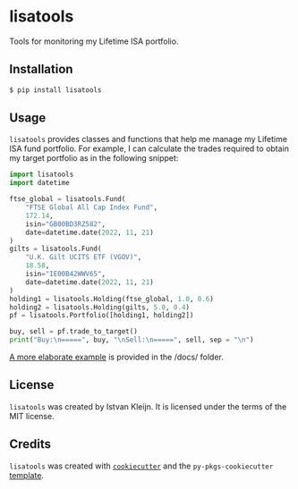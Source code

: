 # lisatools

Tools for monitoring my Lifetime ISA portfolio.

## Installation

```bash
$ pip install lisatools
```

## Usage

`lisatools` provides classes and functions that help me manage my Lifetime ISA
fund portfolio. For example, I can calculate the trades required to obtain
my target portfolio as in the following snippet:

```python
import lisatools
import datetime

ftse_global = lisatools.Fund(
    "FTSE Global All Cap Index Fund",
    172.14,
    isin="GB00BD3RZ582",
    date=datetime.date(2022, 11, 21)
)
gilts = lisatools.Fund(
    "U.K. Gilt UCITS ETF (VGOV)",
    18.58,
    isin="IE00B42WWV65",
    date=datetime.date(2022, 11, 21)
)
holding1 = lisatools.Holding(ftse_global, 1.0, 0.6)
holding2 = lisatools.Holding(gilts, 5.0, 0.4)
pf = lisatools.Portfolio([holding1, holding2])

buy, sell = pf.trade_to_target()
print("Buy:\n=====", buy, "\nSell:\n=====", sell, sep = "\n")
```

[A more elaborate example](/docs/example.ipynb) is provided in the /docs/ folder.

## License

`lisatools` was created by Istvan Kleijn. It is licensed under the terms of the MIT license.

## Credits

`lisatools` was created with [`cookiecutter`](https://cookiecutter.readthedocs.io/en/latest/) and the `py-pkgs-cookiecutter` [template](https://github.com/py-pkgs/py-pkgs-cookiecutter).
